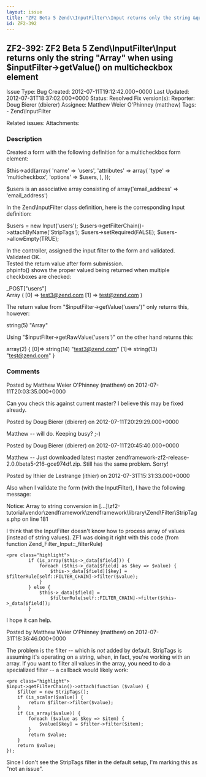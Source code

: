 ```yaml
---
layout: issue
title: "ZF2 Beta 5 Zend\\InputFilter\\Input returns only the string &quot;Array&quot; when using $inputFilter-&gt;getValue() on multicheckbox element"
id: ZF2-392
---
```


ZF2-392: ZF2 Beta 5 Zend\\InputFilter\\Input returns only the string "Array" when using $inputFilter->getValue() on multicheckbox element
-----------------------------------------------------------------------------------------------------------------------------------------

 Issue Type: Bug Created: 2012-07-11T19:12:42.000+0000 Last Updated: 2012-07-31T18:37:02.000+0000 Status: Resolved Fix version(s): 
 Reporter:  Doug Bierer (dbierer)  Assignee:  Matthew Weier O'Phinney (matthew)  Tags: - Zend\\InputFilter
 
 Related issues: 
 Attachments: 
### Description

Created a form with the following definition for a multicheckbox form element:

$this->add(array( 'name' => 'users', 'attributes' => array( 'type' => 'multicheckbox', 'options' => $users, ), ));

$users is an associative array consisting of array('email\_address' => 'email\_address')

In the Zend\\InputFilter class definition, here is the corresponding Input definition:

$users = new Input('users'); $users->getFilterChain()->attachByName('StripTags'); $users->setRequired(FALSE); $users->allowEmpty(TRUE);

In the controller, assigned the input filter to the form and validated. Validated OK.  
 Tested the return value after form submission.  
 phpinfo() shows the proper valued being returned when multiple checkboxes are checked:

\_POST["users"]  
 Array ( [0] => test3@zend.com [1] => test@zend.com )

The return value from "$inputFilter->getValue('users')" only returns this, however:

string(5) "Array"

Using "$inputFilter->getRawValue('users')" on the other hand returns this:

array(2) { [0]=> string(14) "test3@zend.com" [1]=> string(13) "test@zend.com" }

 

 

### Comments

Posted by Matthew Weier O'Phinney (matthew) on 2012-07-11T20:03:35.000+0000

Can you check this against current master? I believe this may be fixed already.

 

 

Posted by Doug Bierer (dbierer) on 2012-07-11T20:29:29.000+0000

Matthew -- will do. Keeping busy? ;-)

 

 

Posted by Doug Bierer (dbierer) on 2012-07-11T20:45:40.000+0000

Matthew -- Just downloaded latest master zendframework-zf2-release-2.0.0beta5-216-gce974df.zip. Still has the same problem. Sorry!

 

 

Posted by Ithier de Lestrange (ithier) on 2012-07-31T15:31:33.000+0000

Also when I validate the form (with the InputFilter), I have the following message:

Notice: Array to string conversion in [...]\\zf2-tutorial\\vendor\\zendframework\\zendframework\\library\\Zend\\Filter\\StripTags.php on line 181

I think that the InputFilter doesn't know how to process array of values (instead of string values). ZF1 was doing it right with this code (from function Zend\_Filter\_Input::\_filterRule)

 
    <pre class="highlight">
            if (is_array($this->_data[$field])) {
                foreach ($this->_data[$field] as $key => $value) {
                    $this->_data[$field][$key] = $filterRule[self::FILTER_CHAIN]->filter($value);
                }
            } else {
                $this->_data[$field] =
                    $filterRule[self::FILTER_CHAIN]->filter($this->_data[$field]);
            } 


I hope it can help.

 

 

Posted by Matthew Weier O'Phinney (matthew) on 2012-07-31T18:36:46.000+0000

The problem is the filter -- which is _not_ added by default. StripTags is assuming it's operating on a string, when, in fact, you're working with an array. If you want to filter all values in the array, you need to do a specialized filter -- a callback would likely work:

 
    <pre class="highlight">
    $input->getFilterChain()->attach(function ($value) {
        $filter = new StripTags();
        if (is_scalar($value)) {
            return $filter->filter($value);
        }
        if (is_array($value)) {
            foreach ($value as $key => $item) {
                $value[$key] = $filter->filter($item);
            }
            return $value;
        }
        return $value;
    });


Since I don't see the StripTags filter in the default setup, I'm marking this as "not an issue".

 

 